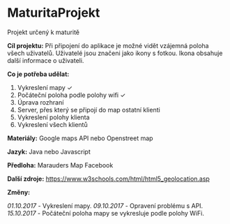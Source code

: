 # MaturitaProjekt
Projekt určený k maturitě

<b>Cíl projektu:</b>
Při připojení do aplikace je možné vidět vzájemná poloha všech uživatelů.
Uživatelé jsou značeni jako ikony s fotkou. Ikona obsahuje další informace o uživateli.

<b>Co je potřeba udělat:</b>
1. Vykreslení mapy ✓
2. Počáteční poloha podle polohy wifi ✓
3. Úprava rozhraní
4. Server, přes který se připojí do map ostatní klienti
5. Vykreslení polohy klienta
6. Vykreslení všech klientů

<b>Materiály:</b>
Google maps API nebo Openstreet map

<b>Jazyk:</b>
Java nebo Javascript

<b>Předloha:</b>
Marauders Map Facebook

<b>Další zdroje:</b>
https://www.w3schools.com/html/html5_geolocation.asp

<b>Změny:</b>


<i>01.10.2017</i> - Vykreslení mapy.
<i>09.10.2017</i> - Opravení problému s API.
<i>15.10.2017</i> - Počáteční poloha mapy se vykresluje podle polohy WiFi.
